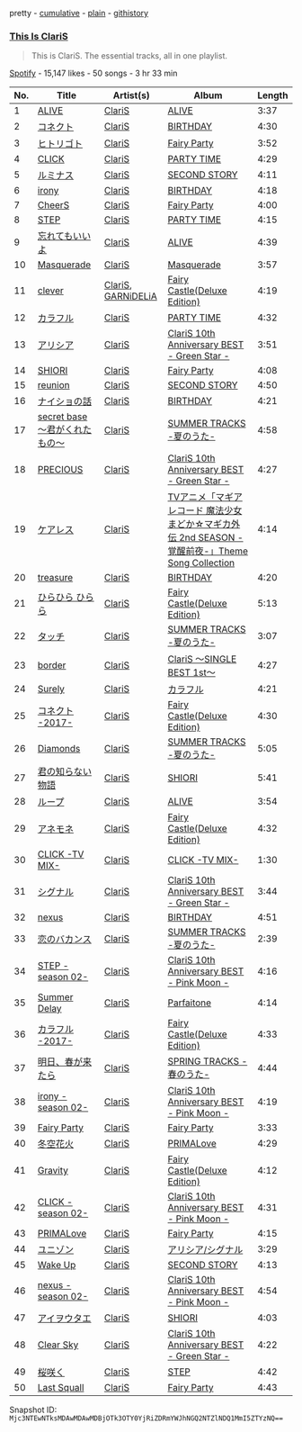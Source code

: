 pretty - [cumulative](/playlists/cumulative/37i9dQZF1DZ06evO36zBDs.md) - [plain](/playlists/plain/37i9dQZF1DZ06evO36zBDs) - [githistory](https://github.githistory.xyz/mackorone/spotify-playlist-archive/blob/main/playlists/plain/37i9dQZF1DZ06evO36zBDs)

### [This Is ClariS](https://open.spotify.com/playlist/37i9dQZF1DZ06evO36zBDs)

> This is ClariS\. The essential tracks, all in one playlist.

[Spotify](https://open.spotify.com/user/spotify) - 15,147 likes - 50 songs - 3 hr 33 min

| No. | Title | Artist(s) | Album | Length |
|---|---|---|---|---|
| 1 | [ALIVE](https://open.spotify.com/track/5cBmwNnKGLPRCQWzFS0r0Y) | [ClariS](https://open.spotify.com/artist/5htVtReJ3NAwcAdxdHpim3) | [ALIVE](https://open.spotify.com/album/7lpsmkTYFRiDNIDyKRRLXP) | 3:37 |
| 2 | [コネクト](https://open.spotify.com/track/3DZG4wc2NQbgjR2m8iXpG1) | [ClariS](https://open.spotify.com/artist/5htVtReJ3NAwcAdxdHpim3) | [BIRTHDAY](https://open.spotify.com/album/4bRHjrsaHEtOVdxmZrFAy7) | 4:30 |
| 3 | [ヒトリゴト](https://open.spotify.com/track/3Un2d5mEp5yLqaITkb1mS8) | [ClariS](https://open.spotify.com/artist/5htVtReJ3NAwcAdxdHpim3) | [Fairy Party](https://open.spotify.com/album/34cOizYrnROPXji1gfR38k) | 3:52 |
| 4 | [CLICK](https://open.spotify.com/track/3lVjrhRTt8nQ99kan7pOmj) | [ClariS](https://open.spotify.com/artist/5htVtReJ3NAwcAdxdHpim3) | [PARTY TIME](https://open.spotify.com/album/66y4Wxg2FCFTr6g67NXfYY) | 4:29 |
| 5 | [ルミナス](https://open.spotify.com/track/2imEBsXVoLpYTqkTAfycay) | [ClariS](https://open.spotify.com/artist/5htVtReJ3NAwcAdxdHpim3) | [SECOND STORY](https://open.spotify.com/album/33dTcMAujg3u1lpBsbUsWx) | 4:11 |
| 6 | [irony](https://open.spotify.com/track/3qLPnTQYkTObObPgncJQyS) | [ClariS](https://open.spotify.com/artist/5htVtReJ3NAwcAdxdHpim3) | [BIRTHDAY](https://open.spotify.com/album/4bRHjrsaHEtOVdxmZrFAy7) | 4:18 |
| 7 | [CheerS](https://open.spotify.com/track/2aD6xzt5z68nhUAe78GVvv) | [ClariS](https://open.spotify.com/artist/5htVtReJ3NAwcAdxdHpim3) | [Fairy Party](https://open.spotify.com/album/34cOizYrnROPXji1gfR38k) | 4:00 |
| 8 | [STEP](https://open.spotify.com/track/5DvdcadbAkXdpITIKLycqx) | [ClariS](https://open.spotify.com/artist/5htVtReJ3NAwcAdxdHpim3) | [PARTY TIME](https://open.spotify.com/album/66y4Wxg2FCFTr6g67NXfYY) | 4:15 |
| 9 | [忘れてもいいよ](https://open.spotify.com/track/4BbNUcHFb4ijbX1RYFDaU7) | [ClariS](https://open.spotify.com/artist/5htVtReJ3NAwcAdxdHpim3) | [ALIVE](https://open.spotify.com/album/2cKUf4iMPcKWFJHXvVEebU) | 4:39 |
| 10 | [Masquerade](https://open.spotify.com/track/2NZ0LH20J4E7XiHdTMPsm5) | [ClariS](https://open.spotify.com/artist/5htVtReJ3NAwcAdxdHpim3) | [Masquerade](https://open.spotify.com/album/0pd3XK1IV3sHiJeQYselxG) | 3:57 |
| 11 | [clever](https://open.spotify.com/track/7qNnUhpCnFBjOM37bysD0H) | [ClariS](https://open.spotify.com/artist/5htVtReJ3NAwcAdxdHpim3), [GARNiDELiA](https://open.spotify.com/artist/7MIbdLkqD1qQE35LSISIM6) | [Fairy Castle\(Deluxe Edition\)](https://open.spotify.com/album/0rH0uunj6T2TNLNKuHXjy4) | 4:19 |
| 12 | [カラフル](https://open.spotify.com/track/1w25qP6ViEMw24RdawuWZC) | [ClariS](https://open.spotify.com/artist/5htVtReJ3NAwcAdxdHpim3) | [PARTY TIME](https://open.spotify.com/album/66y4Wxg2FCFTr6g67NXfYY) | 4:32 |
| 13 | [アリシア](https://open.spotify.com/track/48bApuUSPxV0TY1CeBXFfe) | [ClariS](https://open.spotify.com/artist/5htVtReJ3NAwcAdxdHpim3) | [ClariS 10th Anniversary BEST \- Green Star \-](https://open.spotify.com/album/52g9iztdfy5tL8hMeFi7Xe) | 3:51 |
| 14 | [SHIORI](https://open.spotify.com/track/3OBGuiLR37GJP0H8csaE3n) | [ClariS](https://open.spotify.com/artist/5htVtReJ3NAwcAdxdHpim3) | [Fairy Party](https://open.spotify.com/album/34cOizYrnROPXji1gfR38k) | 4:08 |
| 15 | [reunion](https://open.spotify.com/track/3wvJE9X8azs237ZMPKsz33) | [ClariS](https://open.spotify.com/artist/5htVtReJ3NAwcAdxdHpim3) | [SECOND STORY](https://open.spotify.com/album/33dTcMAujg3u1lpBsbUsWx) | 4:50 |
| 16 | [ナイショの話](https://open.spotify.com/track/0BDtQ3XsoRHYYcHvvVgFLE) | [ClariS](https://open.spotify.com/artist/5htVtReJ3NAwcAdxdHpim3) | [BIRTHDAY](https://open.spotify.com/album/4bRHjrsaHEtOVdxmZrFAy7) | 4:21 |
| 17 | [secret base 〜君がくれたもの〜](https://open.spotify.com/track/1jdLeQ1vyU9POww0oY8Smy) | [ClariS](https://open.spotify.com/artist/5htVtReJ3NAwcAdxdHpim3) | [SUMMER TRACKS \-夏のうた\-](https://open.spotify.com/album/6RdqPyLLLJr8K96ppojbgC) | 4:58 |
| 18 | [PRECIOUS](https://open.spotify.com/track/6pY3mA8t0DUfQWL1HuyGxX) | [ClariS](https://open.spotify.com/artist/5htVtReJ3NAwcAdxdHpim3) | [ClariS 10th Anniversary BEST \- Green Star \-](https://open.spotify.com/album/52g9iztdfy5tL8hMeFi7Xe) | 4:27 |
| 19 | [ケアレス](https://open.spotify.com/track/0vEGVn21baQ0D5xaWJgLCc) | [ClariS](https://open.spotify.com/artist/5htVtReJ3NAwcAdxdHpim3) | [TVアニメ「マギアレコード 魔法少女まどか☆マギカ外伝 2nd SEASON \-覚醒前夜\-」Theme Song Collection](https://open.spotify.com/album/2pw39NnC62DLxaNFeAYRui) | 4:14 |
| 20 | [treasure](https://open.spotify.com/track/0a6dL9FS3oWoGlAtR3yxQr) | [ClariS](https://open.spotify.com/artist/5htVtReJ3NAwcAdxdHpim3) | [BIRTHDAY](https://open.spotify.com/album/4bRHjrsaHEtOVdxmZrFAy7) | 4:20 |
| 21 | [ひらひら ひらら](https://open.spotify.com/track/5WCOCRgRtn8OfkDJfoyYYv) | [ClariS](https://open.spotify.com/artist/5htVtReJ3NAwcAdxdHpim3) | [Fairy Castle\(Deluxe Edition\)](https://open.spotify.com/album/0rH0uunj6T2TNLNKuHXjy4) | 5:13 |
| 22 | [タッチ](https://open.spotify.com/track/6FnQ5TUNu8DJxKJDwYeFJR) | [ClariS](https://open.spotify.com/artist/5htVtReJ3NAwcAdxdHpim3) | [SUMMER TRACKS \-夏のうた\-](https://open.spotify.com/album/6RdqPyLLLJr8K96ppojbgC) | 3:07 |
| 23 | [border](https://open.spotify.com/track/1ZVZKOmy9RS4GhJ5Epj5MN) | [ClariS](https://open.spotify.com/artist/5htVtReJ3NAwcAdxdHpim3) | [ClariS 〜SINGLE BEST 1st〜](https://open.spotify.com/album/4QRz46oz5smqLdihwyl2bX) | 4:27 |
| 24 | [Surely](https://open.spotify.com/track/4NF9qpz2QP5IRdwZLdtsWC) | [ClariS](https://open.spotify.com/artist/5htVtReJ3NAwcAdxdHpim3) | [カラフル](https://open.spotify.com/album/3PWVzMnK8ZtdanDMssCIeN) | 4:21 |
| 25 | [コネクト \-2017\-](https://open.spotify.com/track/13gcdbzfAArRm6RDhijxM7) | [ClariS](https://open.spotify.com/artist/5htVtReJ3NAwcAdxdHpim3) | [Fairy Castle\(Deluxe Edition\)](https://open.spotify.com/album/0rH0uunj6T2TNLNKuHXjy4) | 4:30 |
| 26 | [Diamonds](https://open.spotify.com/track/4CUnP1yLlZOxdW5puFIZN9) | [ClariS](https://open.spotify.com/artist/5htVtReJ3NAwcAdxdHpim3) | [SUMMER TRACKS \-夏のうた\-](https://open.spotify.com/album/6RdqPyLLLJr8K96ppojbgC) | 5:05 |
| 27 | [君の知らない物語](https://open.spotify.com/track/4LggOGijGZuwoiYBXKoPM0) | [ClariS](https://open.spotify.com/artist/5htVtReJ3NAwcAdxdHpim3) | [SHIORI](https://open.spotify.com/album/00paTaIXU1wa5JRcpZE21q) | 5:41 |
| 28 | [ループ](https://open.spotify.com/track/6PGD1qYRbfRcVIWBJ97Eup) | [ClariS](https://open.spotify.com/artist/5htVtReJ3NAwcAdxdHpim3) | [ALIVE](https://open.spotify.com/album/2cKUf4iMPcKWFJHXvVEebU) | 3:54 |
| 29 | [アネモネ](https://open.spotify.com/track/4D0wg2S4PdRvccSOVpu8zV) | [ClariS](https://open.spotify.com/artist/5htVtReJ3NAwcAdxdHpim3) | [Fairy Castle\(Deluxe Edition\)](https://open.spotify.com/album/0rH0uunj6T2TNLNKuHXjy4) | 4:32 |
| 30 | [CLICK \-TV MIX\-](https://open.spotify.com/track/0tvkAHEkyzrITMugyijmZy) | [ClariS](https://open.spotify.com/artist/5htVtReJ3NAwcAdxdHpim3) | [CLICK \-TV MIX\-](https://open.spotify.com/album/5LCXVRcG1D86tGtnzTmj7i) | 1:30 |
| 31 | [シグナル](https://open.spotify.com/track/768HgRPmiEeeVKB5URxOJt) | [ClariS](https://open.spotify.com/artist/5htVtReJ3NAwcAdxdHpim3) | [ClariS 10th Anniversary BEST \- Green Star \-](https://open.spotify.com/album/52g9iztdfy5tL8hMeFi7Xe) | 3:44 |
| 32 | [nexus](https://open.spotify.com/track/1j6UfYcCYnSJa1FpdFBMEr) | [ClariS](https://open.spotify.com/artist/5htVtReJ3NAwcAdxdHpim3) | [BIRTHDAY](https://open.spotify.com/album/4bRHjrsaHEtOVdxmZrFAy7) | 4:51 |
| 33 | [恋のバカンス](https://open.spotify.com/track/5AoEKI3ai8YPdhnBYqloud) | [ClariS](https://open.spotify.com/artist/5htVtReJ3NAwcAdxdHpim3) | [SUMMER TRACKS \-夏のうた\-](https://open.spotify.com/album/6RdqPyLLLJr8K96ppojbgC) | 2:39 |
| 34 | [STEP \-season 02\-](https://open.spotify.com/track/4jPW4GbHYbgWrNEpoS2mES) | [ClariS](https://open.spotify.com/artist/5htVtReJ3NAwcAdxdHpim3) | [ClariS 10th Anniversary BEST \- Pink Moon \-](https://open.spotify.com/album/2jGthHZFI99DykepNSeGvw) | 4:16 |
| 35 | [Summer Delay](https://open.spotify.com/track/5fvAqSz4TvHyXyn4mqR11J) | [ClariS](https://open.spotify.com/artist/5htVtReJ3NAwcAdxdHpim3) | [Parfaitone](https://open.spotify.com/album/5vtV8mTQkDP2UORcFCXk8J) | 4:14 |
| 36 | [カラフル \-2017\-](https://open.spotify.com/track/1yGtzIGEap6EE5jsRly23m) | [ClariS](https://open.spotify.com/artist/5htVtReJ3NAwcAdxdHpim3) | [Fairy Castle\(Deluxe Edition\)](https://open.spotify.com/album/0rH0uunj6T2TNLNKuHXjy4) | 4:33 |
| 37 | [明日、春が来たら](https://open.spotify.com/track/28E0uOrw97kb28l1lqSuWk) | [ClariS](https://open.spotify.com/artist/5htVtReJ3NAwcAdxdHpim3) | [SPRING TRACKS \-春のうた\-](https://open.spotify.com/album/75iexQXsMr2LPouyL45o8U) | 4:44 |
| 38 | [irony \-season 02\-](https://open.spotify.com/track/6TrMn2s2KGLq00pQZNM5FB) | [ClariS](https://open.spotify.com/artist/5htVtReJ3NAwcAdxdHpim3) | [ClariS 10th Anniversary BEST \- Pink Moon \-](https://open.spotify.com/album/2jGthHZFI99DykepNSeGvw) | 4:19 |
| 39 | [Fairy Party](https://open.spotify.com/track/1ijOD2KVBWe4p6kfhu80Wo) | [ClariS](https://open.spotify.com/artist/5htVtReJ3NAwcAdxdHpim3) | [Fairy Party](https://open.spotify.com/album/34cOizYrnROPXji1gfR38k) | 3:33 |
| 40 | [冬空花火](https://open.spotify.com/track/6eArFjBGBVdWlCwOIZzmi5) | [ClariS](https://open.spotify.com/artist/5htVtReJ3NAwcAdxdHpim3) | [PRIMALove](https://open.spotify.com/album/5Qq5eR5DCQczvzzLV7e1LX) | 4:29 |
| 41 | [Gravity](https://open.spotify.com/track/31FWbJsuaaqqk87RwYRqNg) | [ClariS](https://open.spotify.com/artist/5htVtReJ3NAwcAdxdHpim3) | [Fairy Castle\(Deluxe Edition\)](https://open.spotify.com/album/0rH0uunj6T2TNLNKuHXjy4) | 4:12 |
| 42 | [CLICK \-season 02\-](https://open.spotify.com/track/3ey9NGmQAQ21guN77Kp1v1) | [ClariS](https://open.spotify.com/artist/5htVtReJ3NAwcAdxdHpim3) | [ClariS 10th Anniversary BEST \- Pink Moon \-](https://open.spotify.com/album/2jGthHZFI99DykepNSeGvw) | 4:31 |
| 43 | [PRIMALove](https://open.spotify.com/track/0C0S6SJcJlAkPQHBT1qo7U) | [ClariS](https://open.spotify.com/artist/5htVtReJ3NAwcAdxdHpim3) | [Fairy Party](https://open.spotify.com/album/34cOizYrnROPXji1gfR38k) | 4:15 |
| 44 | [ユニゾン](https://open.spotify.com/track/1oHL7ocJVNFGlfobC92OxX) | [ClariS](https://open.spotify.com/artist/5htVtReJ3NAwcAdxdHpim3) | [アリシア/シグナル](https://open.spotify.com/album/16ZYBLZVTEup2AYxAli6FZ) | 3:29 |
| 45 | [Wake Up](https://open.spotify.com/track/2bQTmdOKGgqO2OT2jEVf1g) | [ClariS](https://open.spotify.com/artist/5htVtReJ3NAwcAdxdHpim3) | [SECOND STORY](https://open.spotify.com/album/33dTcMAujg3u1lpBsbUsWx) | 4:13 |
| 46 | [nexus \-season 02\-](https://open.spotify.com/track/7B1CWgamfChJj5FxJRVxjB) | [ClariS](https://open.spotify.com/artist/5htVtReJ3NAwcAdxdHpim3) | [ClariS 10th Anniversary BEST \- Pink Moon \-](https://open.spotify.com/album/2jGthHZFI99DykepNSeGvw) | 4:54 |
| 47 | [アイヲウタエ](https://open.spotify.com/track/4qfhuChuz77EaZrqKgwHEA) | [ClariS](https://open.spotify.com/artist/5htVtReJ3NAwcAdxdHpim3) | [SHIORI](https://open.spotify.com/album/00paTaIXU1wa5JRcpZE21q) | 4:03 |
| 48 | [Clear Sky](https://open.spotify.com/track/4hyUMlOse5Cs037QohpGFM) | [ClariS](https://open.spotify.com/artist/5htVtReJ3NAwcAdxdHpim3) | [ClariS 10th Anniversary BEST \- Green Star \-](https://open.spotify.com/album/52g9iztdfy5tL8hMeFi7Xe) | 4:22 |
| 49 | [桜咲く](https://open.spotify.com/track/4sEgpIXYobY9NRlQmoIBG1) | [ClariS](https://open.spotify.com/artist/5htVtReJ3NAwcAdxdHpim3) | [STEP](https://open.spotify.com/album/7tIa5Dxx9YtZaL6npoy4jx) | 4:42 |
| 50 | [Last Squall](https://open.spotify.com/track/0Htj6NEPvfBvZ13hG0QM4U) | [ClariS](https://open.spotify.com/artist/5htVtReJ3NAwcAdxdHpim3) | [Fairy Party](https://open.spotify.com/album/34cOizYrnROPXji1gfR38k) | 4:43 |

Snapshot ID: `Mjc3NTEwNTksMDAwMDAwMDBjOTk3OTY0YjRiZDRmYWJhNGQ2NTZlNDQ1MmI5ZTYzNQ==`
